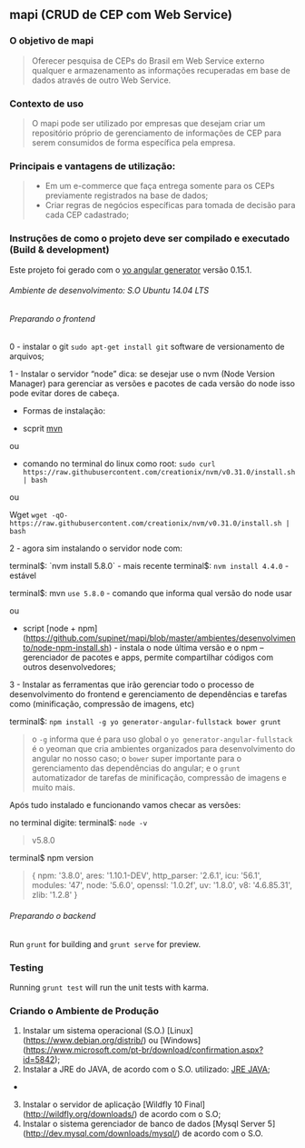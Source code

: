 ## mapi (CRUD de CEP com Web Service)

### O objetivo de mapi 

> Oferecer pesquisa de CEPs do Brasil em Web Service externo qualquer e armazenamento as informações recuperadas em base de dados através de outro Web Service. 

###  Contexto de uso

>O mapi pode ser utilizado por empresas que desejam criar um repositório próprio de gerenciamento de informações de CEP para serem consumidos de forma específica pela empresa.

### Principais e vantagens de utilização: 

> - Em um e-commerce que faça entrega somente para os CEPs previamente registrados na base de dados;
> - Criar regras de negócios específicas para tomada de decisão para cada CEP cadastrado;

### Instruções de como o projeto deve ser compilado e executado (Build & development)

Este projeto foi gerado com o [yo angular generator](https://github.com/yeoman/generator-angular) 
versão 0.15.1. 

###### Ambiente de desenvolvimento: S.O Ubuntu 14.04 LTS

###### Preparando o frontend

0 - instalar o git `sudo apt-get install git` software de versionamento de arquivos;

1 - Instalar o servidor “node” dica: se desejar use o nvm (Node Version Manager) para gerenciar as versões e pacotes de cada versão do node isso pode evitar dores de cabeça.

* Formas de instalação:

- scprit [mvn](https://github.com/supinet/mapi/blob/master/ambientes/desenvolvimento/nvm-install.sh)

ou

- comando no terminal do linux como root: `sudo curl https://raw.githubusercontent.com/creationix/nvm/v0.31.0/install.sh | bash`

ou

Wget `wget -qO- https://raw.githubusercontent.com/creationix/nvm/v0.31.0/install.sh | bash`

2 - agora sim instalando o servidor node com:

terminal$: `nvm install 5.8.0` - mais recente
terminal$: `nvm install 4.4.0` - estável

terminal$: mvn `use 5.8.0` - comando que informa qual versão do node usar

ou

- script [node + npm] (https://github.com/supinet/mapi/blob/master/ambientes/desenvolvimento/node-npm-install.sh) - instala o node última versão e o npm – gerenciador de pacotes e apps, permite compartilhar códigos com outros desenvolvedores;

3 - Instalar as ferramentas que irão gerenciar todo o processo de desenvolvimento do frontend e gerenciamento de dependências e tarefas como (minificação, compressão de imagens, etc)

terminal$: `npm install -g yo generator-angular-fullstack bower grunt`

> o `-g` informa que é para uso global
> o `yo generator-angular-fullstack` é o yeoman que cria ambientes organizados para desenvolvimento do angular no nosso caso;
> o `bower` super importante para o gerenciamento das dependências do angular; e
> o `grunt` automatizador de tarefas de minificação, compressão de imagens e muito mais.

Após tudo instalado e funcionando vamos checar as versões:

no terminal digite: terminal$: `node -v`
> v5.8.0

terminal$ npm version

>{ npm: '3.8.0',
>  ares: '1.10.1-DEV',
>  http_parser: '2.6.1',
>  icu: '56.1',
>  modules: '47',
>  node: '5.6.0',
>  openssl: '1.0.2f',
>  uv: '1.8.0',
>  v8: '4.6.85.31',
>  zlib: '1.2.8' }

###### Preparando o backend


Run `grunt` for building and `grunt serve` for preview. 

### Testing 

Running `grunt test` will run the unit tests with karma. 

### Criando o Ambiente de Produção
1. Instalar um sistema operacional (S.O.) [Linux] (https://www.debian.org/distrib/) ou [Windows] (https://www.microsoft.com/pt-br/download/confirmation.aspx?id=5842);
2. Instalar a JRE do JAVA, de acordo com o S.O. utilizado: [JRE JAVA](http://www.java.com/pt_BR/download/manual.jsp);
* 
3. Instalar o servidor de aplicação [Wildfly 10 Final] (http://wildfly.org/downloads/) de acordo com o S.O;
4. Instalar o sistema gerenciador de banco de dados [Mysql Server 5] (http://dev.mysql.com/downloads/mysql/) de acordo com o S.O.